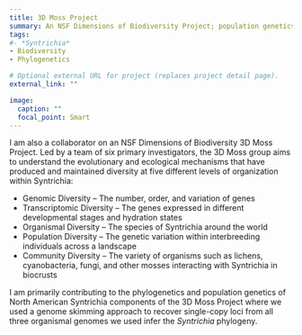```yaml
---
title: 3D Moss Project
summary: An NSF Dimensions of Biodiversity Project; population genetics & phylogenetics of *Syntrichia*
tags:
#- *Syntrichia*
- Biodiversity
- Phylogenetics

# Optional external URL for project (replaces project detail page).
external_link: ""

image: 
  caption: ""
  focal_point: Smart
---
```

I am also a collaborator on an NSF Dimensions of Biodiversity 3D Moss Project. Led by a team of six primary investigators, the 3D Moss group aims to understand the evolutionary and ecological mechanisms that have produced and maintained diversity at five different levels of organization within Syntrichia: 

* Genomic Diversity – The number, order, and variation of genes
* Transcriptomic Diversity – The genes expressed in different developmental stages and hydration states
* Organismal Diversity – The species of Syntrichia around the world
* Population Diversity – The genetic variation within interbreeding individuals across a landscape
* Community Diversity – The variety of organisms such as lichens, cyanobacteria, fungi, and other mosses interacting with Syntrichia in biocrusts

I am primarily contributing to the phylogenetics and population genetics of North American Syntrichia components of the 3D Moss Project where we used a genome skimming approach to recover single-copy loci from all three organismal genomes we used infer the *Syntrichia* phylogeny. 
